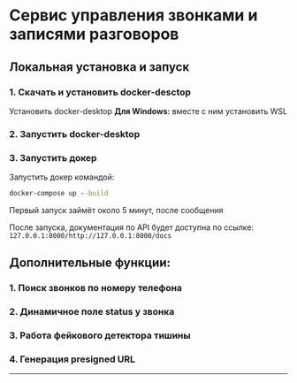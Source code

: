 # Сервис управления звонками и записями разговоров
## Локальная установка и запуск
### 1. Скачать и установить docker-desctop
Установить docker-desktop
**Для Windows:** вместе с ним установить WSL
### 2. Запустить docker-desktop
### 3. Запустить докер
Запустить докер командой:
```cmd
docker-compose up --build
```
Первый запуск займёт около 5 минут, после сообщения

После запуска, документация по API будет доступна по ссылке:
`127.0.0.1:8000/http://127.0.0.1:8000/docs`

## Дополнительные функции:
### 1. Поиск звонков по номеру телефона
### 2. Динамичное поле status у звонка
### 3. Работа фейкового детектора тишины
### 4. Генерация presigned URL

---
